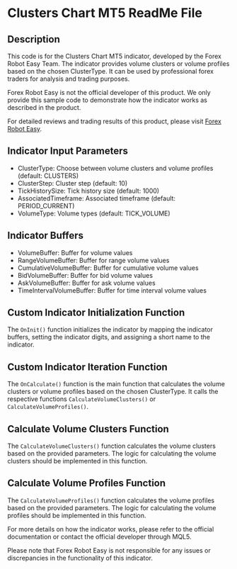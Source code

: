# Clusters Chart MT5 ReadMe File

## Description

This code is for the Clusters Chart MT5 indicator, developed by the Forex Robot Easy Team. The indicator provides volume clusters or volume profiles based on the chosen ClusterType. It can be used by professional forex traders for analysis and trading purposes.

Forex Robot Easy is not the official developer of this product. We only provide this sample code to demonstrate how the indicator works as described in the product.

For detailed reviews and trading results of this product, please visit [Forex Robot Easy](https://forexroboteasy.com/forex-robot-review/review-clusters-chart-mt5-a-professional-forex-traders-analysis/).

## Indicator Input Parameters

- ClusterType: Choose between volume clusters and volume profiles (default: CLUSTERS)
- ClusterStep: Cluster step (default: 10)
- TickHistorySize: Tick history size (default: 1000)
- AssociatedTimeframe: Associated timeframe (default: PERIOD_CURRENT)
- VolumeType: Volume types (default: TICK_VOLUME)

## Indicator Buffers

- VolumeBuffer: Buffer for volume values
- RangeVolumeBuffer: Buffer for range volume values
- CumulativeVolumeBuffer: Buffer for cumulative volume values
- BidVolumeBuffer: Buffer for bid volume values
- AskVolumeBuffer: Buffer for ask volume values
- TimeIntervalVolumeBuffer: Buffer for time interval volume values

## Custom Indicator Initialization Function

The `OnInit()` function initializes the indicator by mapping the indicator buffers, setting the indicator digits, and assigning a short name to the indicator.

## Custom Indicator Iteration Function

The `OnCalculate()` function is the main function that calculates the volume clusters or volume profiles based on the chosen ClusterType. It calls the respective functions `CalculateVolumeClusters()` or `CalculateVolumeProfiles()`.

## Calculate Volume Clusters Function

The `CalculateVolumeClusters()` function calculates the volume clusters based on the provided parameters. The logic for calculating the volume clusters should be implemented in this function.

## Calculate Volume Profiles Function

The `CalculateVolumeProfiles()` function calculates the volume profiles based on the provided parameters. The logic for calculating the volume profiles should be implemented in this function.

For more details on how the indicator works, please refer to the official documentation or contact the official developer through MQL5.

Please note that Forex Robot Easy is not responsible for any issues or discrepancies in the functionality of this indicator.
